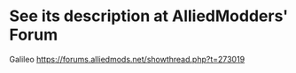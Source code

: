 See its description at AlliedModders' Forum
=============================

Galileo
https://forums.alliedmods.net/showthread.php?t=273019
